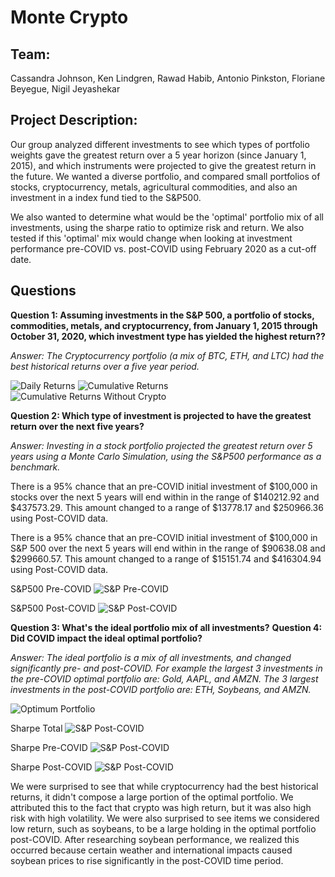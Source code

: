# **Monte Crypto**

## Team: 

Cassandra Johnson, Ken Lindgren, Rawad Habib, Antonio Pinkston, Floriane Beyegue, Nigil Jeyashekar 

## Project Description: 

Our group analyzed different investments to see which types of portfolio weights gave the greatest return over a 5 year horizon (since January 1, 2015), and which instruments were projected to give the greatest return in the future.  We wanted a diverse portfolio, and compared small portfolios of stocks, cryptocurrency, metals, agricultural commodities, and also an investment in a index fund tied to the S&P500.  

We also wanted to determine what would be the 'optimal' portfolio mix of all investments, using the sharpe ratio to optimize risk and return.  We also tested if this 'optimal' mix would change when looking at investment performance pre-COVID vs. post-COVID using February 2020 as a cut-off date.  


## Questions 

**Question 1: Assuming investments in the S&P 500, a portfolio of stocks, commodities, metals, and cryptocurrency, from January 1, 2015 through October 31, 2020, which investment type has yielded the highest return??**

*Answer: The Cryptocurrency portfolio (a mix of BTC, ETH, and LTC) had the best historical returns over a five year period.*

![Daily Returns](/Images/Daily_Returns.png)
![Cumulative Returns](/Images/Cumulative_Returns.png)
![Cumulative Returns Without Crypto](/Images/Investments_withoutcrypto.png)



**Question 2: Which type of investment is projected to have the greatest return over the next five years?**

*Answer: Investing in a stock portfolio projected the greatest return over 5 years using a Monte Carlo Simulation, using the S&P500 performance as a benchmark.*  

There is a 95% chance that an pre-COVID initial investment of $100,000 in stocks over the next 5 years will end within in the range of $140212.92 and $437573.29.  This amount changed to a range of $13778.17 and $250966.36 using Post-COVID data.

There is a 95% chance that an pre-COVID initial investment of $100,000 in S&P 500 over the next 5 years will end within in the range of $90638.08 and $299660.57.  This amount changed to a range of $15151.74 and $416304.94 using Post-COVID data.  


S&P500 Pre-COVID
![S&P Pre-COVID](/Images/SP500_pre_covid.png)


S&P500 Post-COVID
![S&P Post-COVID](/Images/SP500_post_covid.png)


**Question 3: What's the ideal portfolio mix of all investments?**
**Question 4: Did COVID impact the ideal optimal portfolio?**

*Answer: The ideal portfolio is a mix of all investments, and changed significantly pre- and post-COVID.  For example the largest 3 investments in the pre-COVID optimal portfolio are: Gold, AAPL, and AMZN.  The 3 largest investments in the post-COVID portfolio are: ETH, Soybeans, and AMZN.*

![Optimum Portfolio](/Images/Optimal_portfolio.png)

Sharpe Total
![S&P Post-COVID](/Images/Sharpe_total.png)


Sharpe Pre-COVID
![S&P Post-COVID](/Images/Sharpe_precovid.png)


Sharpe Post-COVID
![S&P Post-COVID](/Images/Sharpe_postcovid.png)

We were surprised to see that while cryptocurrency had the best historical returns, it didn't compose a large portion of the optimal portfolio.  We attributed this to the fact that crypto was high return, but it was also high risk with high volatility.  We were also surprised to see items we considered low return, such as soybeans, to be a large holding in the optimal portfolio post-COVID.  After researching soybean performance, we realized this occurred because certain weather and international impacts caused soybean prices to rise significantly in the post-COVID time period. 

